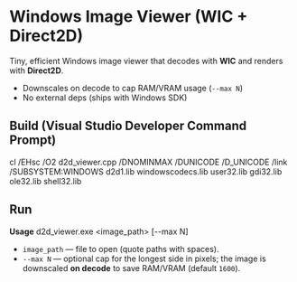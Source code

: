# Windows Image Viewer (WIC + Direct2D)

Tiny, efficient Windows image viewer that decodes with **WIC** and renders with **Direct2D**.
- Downscales on decode to cap RAM/VRAM usage (`--max N`)
- No external deps (ships with Windows SDK)

## Build (Visual Studio Developer Command Prompt)
cl /EHsc /O2 d2d_viewer.cpp /DNOMINMAX /DUNICODE /D_UNICODE /link /SUBSYSTEM:WINDOWS d2d1.lib windowscodecs.lib user32.lib gdi32.lib ole32.lib shell32.lib

## Run

**Usage**
d2d_viewer.exe <image_path> [--max N]

- `image_path` — file to open (quote paths with spaces).
- `--max N` — optional cap for the longest side in pixels; the image is downscaled **on decode** to save RAM/VRAM (default `1600`).
